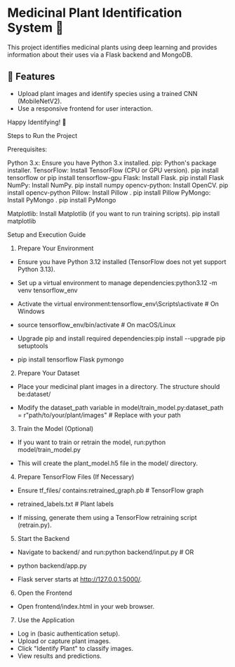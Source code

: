 # Medicinal Plant Identification System 🌿

This project identifies medicinal plants using deep learning and provides information about their uses via a Flask backend and MongoDB.

## 🔧 Features
- Upload plant images and identify species using a trained CNN (MobileNetV2).
- Use a responsive frontend for user interaction.

Happy Identifying! 🌱

Steps to Run the Project

Prerequisites:

Python 3.x: Ensure you have Python 3.x installed.
pip: Python's package installer.
TensorFlow: Install TensorFlow (CPU or GPU version). pip install tensorflow or pip install tensorflow-gpu
Flask: Install Flask. pip install Flask
NumPy: Install NumPy. pip install numpy
opencv-python: Install OpenCV. pip install opencv-python
Pillow: Install Pillow . pip install Pillow
PyMongo: Install PyMongo . pip install PyMongo

Matplotlib: Install Matplotlib (if you want to run training scripts). pip install matplotlib

Setup and Execution Guide
1. Prepare Your Environment
- Ensure you have Python 3.12 installed (TensorFlow does not yet support Python 3.13).
- Set up a virtual environment to manage dependencies:python3.12 -m venv tensorflow_env

- Activate the virtual environment:tensorflow_env\Scripts\activate  # On Windows
- source tensorflow_env/bin/activate  # On macOS/Linux

- Upgrade pip and install required dependencies:pip install --upgrade pip setuptools
- pip install tensorflow Flask pymongo


2. Prepare Your Dataset
- Place your medicinal plant images in a directory. The structure should be:dataset/


- Modify the dataset_path variable in model/train_model.py:dataset_path = r"path/to/your/plant/images"  # Replace with your path


3. Train the Model (Optional)
- If you want to train or retrain the model, run:python model/train_model.py

- This will create the plant_model.h5 file in the model/ directory.

4. Prepare TensorFlow Files (If Necessary)
- Ensure tf_files/ contains:retrained_graph.pb  # TensorFlow graph
- retrained_labels.txt  # Plant labels

- If missing, generate them using a TensorFlow retraining script (retrain.py).

5. Start the Backend
- Navigate to backend/ and run:python backend/input.py  # OR
- python backend/app.py

- Flask server starts at http://127.0.0.1:5000/.

6. Open the Frontend
- Open frontend/index.html in your web browser.

7. Use the Application
- Log in (basic authentication setup).
- Upload or capture plant images.
- Click "Identify Plant" to classify images.
- View results and predictions.